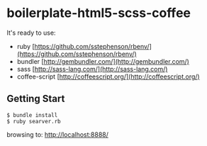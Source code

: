 # boilerplate-html5-scss-coffee

It's ready to use:

- ruby [https://github.com/sstephenson/rbenv/](https://github.com/sstephenson/rbenv/)
- bundler [http://gembundler.com/](http://gembundler.com/)
- sass [http://sass-lang.com/](http://sass-lang.com/)
- coffee-script [http://coffeescript.org/](http://coffeescript.org/)

## Getting Start

    $ bundle install
    $ ruby searver.rb

browsing to:
[http://localhost:8888/](http://localhost:8888/)
